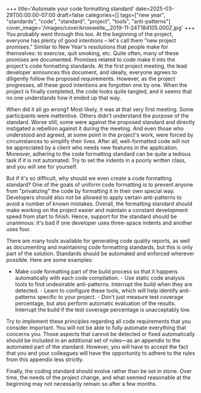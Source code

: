 +++
title='Automate your code formatting standard'
date=2025-03-29T00:00:00-07:00
draft=false
categories=[]
tags=["new year", "standards", "code", "standard", "project", "tools", "anti-patterns"]
cover_image='/images/cover/knoxwelle__2019-11-24T184105.000Z.jpg'
+++
You probably went through this too. At the beginning of the project, everyone has plenty of good intentions – let's call them "new project promises." Similar to New Year's resolutions that people make for themselves: to exercise, quit smoking, etc. Quite often, many of these promises are documented. Promises related to code make it into the project's code formatting standards. At the first project meeting, the lead developer announces this document, and ideally, everyone agrees to diligently follow the proposed requirements. However, as the project progresses, all these good intentions are forgotten one by one. When the project is finally completed, the code looks quite tangled, and it seems that no one understands how it ended up that way.

When did it all go wrong? Most likely, it was at that very first meeting. Some participants were inattentive. Others didn't understand the purpose of the standard. Worse still, some were against the proposed standard and directly instigated a rebellion against it during the meeting. And even those who understood and agreed, at some point in the project's work, were forced by circumstances to simplify their lives. After all, well-formatted code will not be appreciated by a client who needs new features in the application. Moreover, adhering to the code formatting standard can be quite a tedious task if it is not automated. Try to set the indents in a poorly written class, and you will see for yourself.

But if it's so difficult, why should we even create a code formatting standard? One of the goals of uniform code formatting is to prevent anyone from "privatizing" the code by formatting it in their own special way. Developers should also not be allowed to apply certain anti-patterns to avoid a number of known mistakes. Overall, the formatting standard should make working on the project easier and maintain a constant development speed from start to finish. Hence, support for the standard should be unanimous: it's bad if one developer uses three-space indents and another uses four.

There are many tools available for generating code quality reports, as well as documenting and maintaining code formatting standards, but this is only part of the solution. Standards should be automated and enforced wherever possible. Here are some examples:

- Make code formatting part of the build process so that it happens automatically with each code compilation. - Use static code analysis tools to find undesirable anti-patterns. Interrupt the build when they are detected. - Learn to configure these tools, which will help identify anti-patterns specific to your project. - Don't just measure test coverage percentage, but also perform automatic evaluation of the results. Interrupt the build if the test coverage percentage is unacceptably low.

Try to implement these principles regarding all code requirements that you consider important. You will not be able to fully automate everything that concerns you. Those aspects that cannot be detected or fixed automatically should be included in an additional set of rules—as an appendix to the automated part of the standard. However, you will have to accept the fact that you and your colleagues will have the opportunity to adhere to the rules from this appendix less strictly.

Finally, the coding standard should evolve rather than be set in stone. Over time, the needs of the project change, and what seemed reasonable at the beginning may not necessarily remain so after a few months.